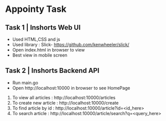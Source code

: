 # Appointy Task

## Task 1 | Inshorts Web UI
* Used HTML,CSS and js
* Used library : Slick- https://github.com/kenwheeler/slick/
* Open index.html in browser to view
* Best view in mobile screen

## Task 2 | Inshorts Backend API

* Run main.go 
* Open http://localhost:10000 in browser to see HomePage
1. To view all articles : http://localhost:10000/articles
2. To create new article : http://localhost:10000/create
3. To find article by id : http://localhost:10000/article?id=<id_here>
4. To search article : http://localhost:10000/article/search?q=<query_here>

